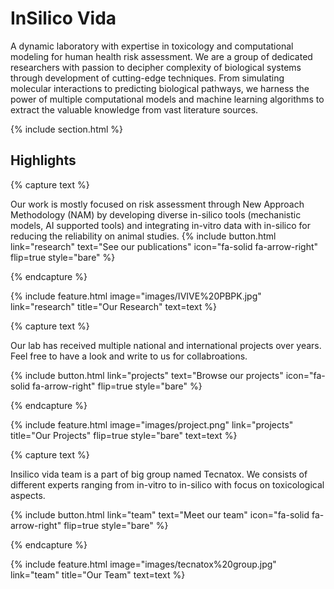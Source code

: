 ---
---

# InSilico Vida

A dynamic laboratory with expertise in toxicology and computational modeling for human health risk assessment. We are a group of dedicated researchers with passion to decipher complexity of biological systems through development of cutting-edge techniques. From simulating molecular interactions to predicting biological pathways, we harness the power of multiple computational models and machine learning algorithms to extract the valuable knowledge from vast literature sources. 


{% include section.html %}

## Highlights

{% capture text %}

Our work is mostly focused on risk assessment through New Approach Methodology (NAM) by developing diverse in-silico tools (mechanistic models, AI supported tools) and integrating in-vitro data with in-silico for reducing the reliability on animal studies.
{%
  include button.html
  link="research"
  text="See our publications"
  icon="fa-solid fa-arrow-right"
  flip=true
  style="bare"
%}

{% endcapture %}

{%
  include feature.html
  image="images/IVIVE%20PBPK.jpg"
  link="research"
  title="Our Research"
  text=text
%}

{% capture text %}

Our lab has received multiple national and international projects over years. Feel free to have a look and write to us for collabroations.

{%
  include button.html
  link="projects"
  text="Browse our projects"
  icon="fa-solid fa-arrow-right"
  flip=true
  style="bare"
%}

{% endcapture %}

{%
  include feature.html
  image="images/project.png"
  link="projects"
  title="Our Projects"
  flip=true
  style="bare"
  text=text
%}

{% capture text %}

Insilico vida team is a part of big group named Tecnatox. We consists of different experts ranging from in-vitro  to in-silico with focus on toxicological aspects.

{%
  include button.html
  link="team"
  text="Meet our team"
  icon="fa-solid fa-arrow-right"
  flip=true
  style="bare"
%}

{% endcapture %}

{%
  include feature.html
  image="images/tecnatox%20group.jpg"
  link="team"
  title="Our Team"
  text=text
%}

